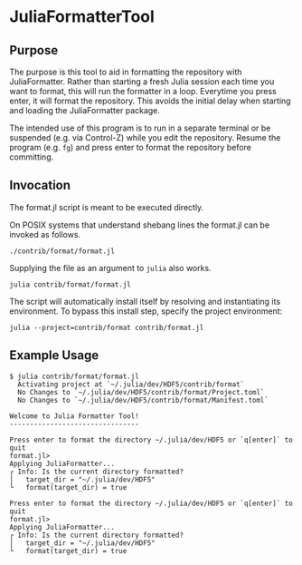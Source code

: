 # JuliaFormatterTool

## Purpose

The purpose is this tool to aid in formatting the repository with JuliaFormatter.
Rather than starting a fresh Julia session each time you want to format, this will
run the formatter in a loop. Everytime you press enter, it will format the repository.
This avoids the initial delay when starting and loading the JuliaFormatter package.

The intended use of this program is to run in a separate terminal or be suspended
(e.g. via Control-Z) while you edit the repository. Resume the program (e.g. `fg`)
and press enter to format the repository before committing.

## Invocation

The format.jl script is meant to be executed directly.

On POSIX systems that understand shebang lines the format.jl can be invoked as follows.
```
./contrib/format/format.jl
```

Supplying the file as an argument to `julia` also works.

```
julia contrib/format/format.jl
```

The script will automatically install itself by resolving and instantiating its environment.
To bypass this install step, specify the project environment:

```
julia --project=contrib/format contrib/format.jl
```

## Example Usage

```
$ julia contrib/format/format.jl
  Activating project at `~/.julia/dev/HDF5/contrib/format`
  No Changes to `~/.julia/dev/HDF5/contrib/format/Project.toml`
  No Changes to `~/.julia/dev/HDF5/contrib/format/Manifest.toml`

Welcome to Julia Formatter Tool!
--------------------------------

Press enter to format the directory ~/.julia/dev/HDF5 or `q[enter]` to quit
format.jl>
Applying JuliaFormatter...
┌ Info: Is the current directory formatted?
│   target_dir = "~/.julia/dev/HDF5"
└   format(target_dir) = true

Press enter to format the directory ~/.julia/dev/HDF5 or `q[enter]` to quit
format.jl>
Applying JuliaFormatter...
┌ Info: Is the current directory formatted?
│   target_dir = "~/.julia/dev/HDF5"
└   format(target_dir) = true
```
